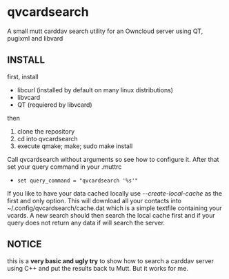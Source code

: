 qvcardsearch
============

A small mutt carddav search utility for an Owncloud server using QT, pugixml and libvard

INSTALL
------------
first, install
* libcurl (installed by default on many linux distributions)
* libvcard
* QT (requiered by libvcard)

then

1. clone the repository
2. cd into qvcardsearch
3. execute qmake; make; sudo make install

Call qvcardsearch without arguments so see how to configure it.
After that set your query command in your .muttrc
* `set query_command = "qvcardsearch '%s'"`

If you like to have your data cached locally use *--create-local-cache* as the first and only option.
This will download all your contacts into ~/.config/qvcardsearch/cache.dat which is
a simple textfile containing your vcards. A new search should then search the local cache first
and if your query does not return any data if will search the server.

NOTICE
------------

this is a **very basic and ugly try** to show how to search a carddav server using C++ and
put the results back tu Mutt. But it works for me.
